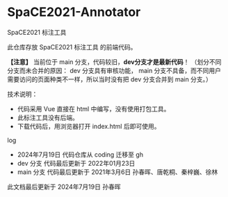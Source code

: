 # SpaCE2021-Annotator

SpaCE2021 标注工具

此仓库存放 SpaCE2021 标注工具 的前端代码。

**【注意】** 当前位于 main 分支，代码较旧，**dev分支才是最新代码**！
（划分不同分支而未合并的原因： dev 分支具有审核功能， main 分支不具备，而不同用户需要访问的页面种类不一样，所以当时没有把 dev 分支合并到 main 分支。）

技术说明：

- 代码采用 Vue 直接在 html 中编写，没有使用打包工具。
- 此标注工具没有后端。
- 下载代码后，用浏览器打开 index.html 后即可使用。

log

- 2024年7月19日 代码仓库从 coding 迁移至 gh
- dev 分支 代码最后更新于 2022年01月23日
- main 分支 代码最后更新于 2021年3月6日 孙春晖、唐乾桐、秦梓巍、徐林

此文档最后更新于 2024年7月19日 孙春晖
